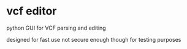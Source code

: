# vcf editor
python GUI for VCF parsing and editing

designed for fast use
not secure enough though
for testing purposes
